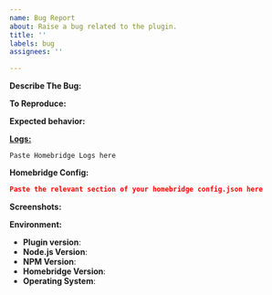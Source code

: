 ```yaml
---
name: Bug Report
about: Raise a bug related to the plugin.
title: ''
labels: bug
assignees: ''

---
```


<!-- You must use the issue template below when submitting a bug -->

<!-- Help with custom builds of ffmpeg is not within the scope of this plugin. -->

**Describe The Bug:**
<!-- A clear and concise description of what the bug is. -->

**To Reproduce:**
<!-- Steps to reproduce the behavior. -->

**Expected behavior:**
<!-- A clear and concise description of what you expected to happen. -->

[**Logs:**]()
<!-- Important: please enable the debug option for the plugin *and* Homebridge debug mode (https://github.com/homebridge/homebridge/wiki/Basic-Troubleshooting#debug-mode) before generating the log. -->
<!-- Paste any relevant log output into a gist, hastebin or paste below. -->
<!-- If using hastebin or other text sharing website please make the lifespan long. -->
<!-- Paste the link between the two () above. -->
<!-- Remove any sensitive information, passwords, etc. -->

```
Paste Homebridge Logs here
```

**Homebridge Config:**
<!-- Paste relevant output between the two ``` lines below -->
<!-- Remove any sensitive information, passwords, etc. -->

```json
Paste the relevant section of your homebridge config.json here
```

**Screenshots:**
<!-- If applicable, add screenshots to help explain your problem. -->

**Environment:**

* **Plugin version**: <!-- npm list -g homebridge-simplisafe3 -->
* **Node.js Version**: <!-- node -v -->
* **NPM Version**: <!-- npm -v -->
* **Homebridge Version**: <!-- homebridge -V -->
* **Operating System**: <!-- Raspbian / Ubuntu / Debian / Windows / macOS / Docker -->

<!-- Click the "Preview" tab before you submit to ensure the formatting is correct. -->
